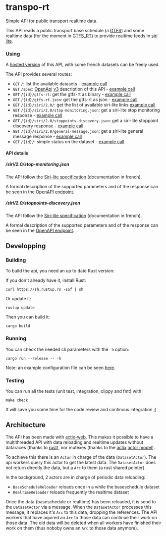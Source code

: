 # transpo-rt

Simple API for public transport realtime data.

This API reads a public transport base schedule (a [GTFS](http://gtfs.org/)) and some realtime data (for the moment in [GTFS_RT](https://developers.google.com/transit/gtfs-realtime/)) to provide realtime feeds in [siri lite](http://www.normes-donnees-tc.org/format-dechange/donnees-temps-reel/).

### Using

A [hosted version](https://tr.transport.data.gouv.fr/) of this API, with some french datasets can be freely used.

The API provides several routes:

* `GET` `/`: list the available datasets - [example call](https://tr.transport.data.gouv.fr/)
* `GET` `/spec`: [OpenApi](https://www.openapis.org/) [v3](https://github.com/OAI/OpenAPI-Specification/blob/master/versions/3.0.2.md) description of this API - [example call](https://tr.transport.data.gouv.fr/spec)
* `GET` `/{id}/gtfs-rt`: get the gtfs-rt as binary - [example call](https://tr.transport.data.gouv.fr/horaires-theoriques-du-reseau-tag/gtfs-rt)
* `GET` `/{id}/gtfs-rt.json`: get the gtfs-rt as json - [example call](https://tr.transport.data.gouv.fr/horaires-theoriques-du-reseau-tag/gtfs-rt.json)
* `GET` `/{id}/siri/2.0/`: get the list of available siri-lite links [example call](https://tr.transport.data.gouv.fr/horaires-theoriques-du-reseau-tag/siri/2.0)
* `GET` `/{id}/siri/2.0/stop-monitoring.json`: get a siri-lite stop monitoring response - [example call](https://tr.transport.data.gouv.fr/horaires-theoriques-du-reseau-tag/siri/2.0/stop-monitoring.json?MonitoringRef=4235)
* `GET` `/{id}/siri/2.0/stoppoints-discovery.json`: get a siri-lite stoppoint discovery response - [example call](https://tr.transport.data.gouv.fr/horaires-theoriques-du-reseau-tag/siri/2.0/stoppoints-discovery.json?q=mairie)
* `GET` `/{id}/siri/2.0/general-message.json`: get a siri-lite general message response - [example call](https://tr.transport.data.gouv.fr/horaires-theoriques-du-reseau-tag/siri/2.0/general-message.json)
* `GET` `/{id}/`: simple status on the dataset - [example call](https://tr.transport.data.gouv.fr/horaires-theoriques-du-reseau-tag/)

#### API details

##### /siri/2.0/stop-monitoring.json

The API follow the [Siri-lite specification](http://www.chouette.mobi/irys/wp-content/uploads/20151023-Siri-Lite-Sp%C3%A9cification-Interfaces-V1.4.pdf) (documentation in french).

A formal description of the supported parameters and of the response can be seen in the [OpenAPI endpoint](https://tr.transport.data.gouv.fr/spec/).

##### /siri/2.0/stoppoints-discovery.json

The API follow the [Siri-lite specification](http://www.chouette.mobi/irys/wp-content/uploads/20151023-Siri-Lite-Sp%C3%A9cification-Interfaces-V1.4.pdf) (documentation in french).

A formal description of the supported parameters and of the response can be seen in the [OpenAPI endpoint](https://tr.transport.data.gouv.fr/spec/).

## Developping

### Building

To build the api, you need an up to date Rust version:

If you don't already have it, install Rust:
```
curl https://sh.rustup.rs -sSf | sh
```

Or update it:
```
rustup update
```

Then you can build it:
```
cargo build
```

### Running

You can check the needed cli parameters with the `-h` option:
```
cargo run --release -- -h
```

Note: an example configuration file can be seen [here](example_configuration_file.yml).

### Testing

You can run all the tests (unit test, integration, clippy and fmt) with:
```
make check
```

It will save you some time for the code review and continous integration ;)

## Architecture

The API has been made with [actix-web](https://github.com/actix/actix-web). This makes it possible to have a multithreaded API with data reloading and realtime updates without dataraces (thanks to [rust](https://www.rust-lang.org/)), nor mutexes (thanks to the [actix](https://github.com/actix/actix) [actor model](https://en.wikipedia.org/wiki/Actor_model)).

To achieve this there is an `Actor` in charge of the data (`DatasetActor`). The api workers query this actor to get the latest data. The `DatasetActor` does not return directly the data, but a `Arc` to them (a rust shared pointer).

In the background, 2 actors are in charge of periodic data reloading:
* `BaseScheduleReloader` reloads once in a while the baseschedule dataset
* `RealTimeReloader` reloads frequently the realtime dataset

Once the data (baseschedule or realtime) has been reloaded, it is send to the `DatasetActor` via a message. When the `DatasetActor` processes this message, it replaces it's `Arc` to this data, dropping the references. The API workers that have aquired an `Arc` to those data can continue their work on those data. The old data will be deleted when all workers have finished their work on them (thus noboby owns an `Arc` to those data anymore).
